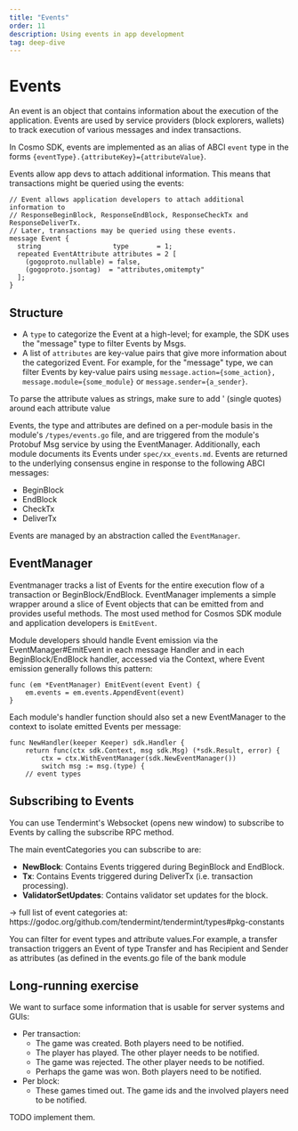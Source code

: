 ```yaml
---
title: "Events"
order: 11
description: Using events in app development
tag: deep-dive
---
```


# Events
An event is an object that contains information about the execution of the application. Events are used by service providers (block explorers, wallets) to track execution of various messages and index transactions.

In Cosmo SDK, events are implemented as an alias of ABCI `event` type in the forms `{eventType}.{attributeKey}={attributeValue}`.

Events allow app devs to attach additional information. This means that transactions might be queried using the events:

```
// Event allows application developers to attach additional information to
// ResponseBeginBlock, ResponseEndBlock, ResponseCheckTx and ResponseDeliverTx.
// Later, transactions may be queried using these events.
message Event {
  string                  type       = 1;
  repeated EventAttribute attributes = 2 [
    (gogoproto.nullable) = false,
    (gogoproto.jsontag)  = "attributes,omitempty"
  ];
}
```

## Structure

* A `type` to categorize the Event at a high-level; for example, the SDK uses the "message" type to filter Events by Msgs.
* A list of `attributes` are key-value pairs that give more information about the categorized Event. For example, for the "message" type, we can filter Events by key-value pairs using `message.action={some_action}, message.module={some_module}` or `message.sender={a_sender}`.

<HighlightBox type=”info”>
To parse the attribute values as strings, make sure to add ' (single quotes) around each attribute value
</HighlightBox>

Events, the type and attributes are defined on a per-module basis in the module's `/types/events.go` file, and are triggered from the module's Protobuf Msg service by using the EventManager. Additionally, each module documents its Events under `spec/xx_events.md`.
Events are returned to the underlying consensus engine in response to the following ABCI messages:

* BeginBlock
* EndBlock
* CheckTx
* DeliverTx

Events are managed by an abstraction called the `EventManager`.

## EventManager

Eventmanager tracks a list of Events for the entire execution flow of a transaction or BeginBlock/EndBlock. EventManager implements a simple wrapper around a slice of Event objects that can be emitted from and provides useful methods. The most used method for Cosmos SDK module and application developers is `EmitEvent`.

<HighlightBox type=”info”>
Module developers should handle Event emission via the EventManager#EmitEvent in each message Handler and in each BeginBlock/EndBlock handler, accessed via the Context, where Event emission generally follows this pattern: 

```
func (em *EventManager) EmitEvent(event Event) {
    em.events = em.events.AppendEvent(event)
}
```

Each module's handler function should also set a new EventManager to the context to isolate emitted Events per message:

```
func NewHandler(keeper Keeper) sdk.Handler {
    return func(ctx sdk.Context, msg sdk.Msg) (*sdk.Result, error) {
        ctx = ctx.WithEventManager(sdk.NewEventManager())
        switch msg := msg.(type) {
    // event types
```
</HighlightBox>


## Subscribing to Events

You can use Tendermint's Websocket (opens new window) to subscribe to Events by calling the subscribe RPC method.

The main eventCategories you can subscribe to are:

* **NewBlock**: Contains Events triggered during BeginBlock and EndBlock.
* **Tx**: Contains Events triggered during DeliverTx (i.e. transaction processing).
* **ValidatorSetUpdates**: Contains validator set updates for the block.

<HighlightBox type=”info”>
→ full list of event categories at: https://godoc.org/github.com/tendermint/tendermint/types#pkg-constants
</HighlightBox>

You can filter for event types and attribute values.For example, a transfer transaction triggers an Event of type Transfer and has Recipient and Sender as attributes (as defined in the events.go file of the bank module

## Long-running exercise

We want to surface some information that is usable for server systems and GUIs:

* Per transaction:
    * The game was created. Both players need to be notified.
    * The player has played. The other player needs to be notified.
    * The game was rejected. The other player needs to be notified.
    * Perhaps the game was won. Both players need to be notified.
* Per block:
    * These games timed out. The game ids and the involved players need to be notified.

TODO implement them.
